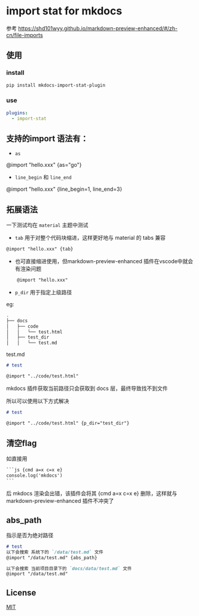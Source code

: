 # import stat for mkdocs

参考 https://shd101wyy.github.io/markdown-preview-enhanced/#/zh-cn/file-imports

## 使用

### install

```sh
pip install mkdocs-import-stat-plugin
```

### use

```yml
plugins:
  - import-stat
```

## 支持的import 语法有：

- `as`
  
@import "hello.xxx" {as="go"}

- `line_begin` 和 `line_end`

@import "hello.xxx" {line_begin=1, line_end=3}

## 拓展语法

一下测试均在 `material` 主题中测试

- `tab` 用于对整个代码块缩进，这样更好地与 material 的 tabs 兼容

```txt
@import "hello.xxx" {tab}
```

  - 也可直接缩进使用，但markdown-preview-enhanced 插件在vscode中就会有渲染问题

```txt
    @import "hello.xxx" 
```

- `p_dir` 用于指定上级路径

eg:

```sh
.
├── docs
│   ├── code
│   │   └── test.html
│   ├── test_dir
│   │   └── test.md
```

test.md

```md
# test

@import "../code/test.html"
```

mkdocs 插件获取当前路径只会获取到 docs 层，最终导致找不到文件

所以可以使用以下方式解决

```md
# test

@import "../code/test.html" {p_dir="test_dir"}
```

## 清空flag

如直接用

````txt
```js {cmd a=x c=x e}
console.log('mkdocs')
```
````

后 mkdocs 渲染会出错，该插件会将其 {cmd a=x c=x e} 删除，这样就与markdown-preview-enhanced 插件不冲突了

## abs_path

指示是否为绝对路径

```md
# test
以下会搜索 系统下的 `/data/test.md` 文件
@import "/data/test.md" {abs_path} 

以下会搜索 当前项目目录下的 `docs/data/test.md` 文件
@import "/data/test.md"
```

## License

[MIT](https://github.com/q9090960bnb3/import-stat-mkdocs-plugin/blob/main/LICENSE)